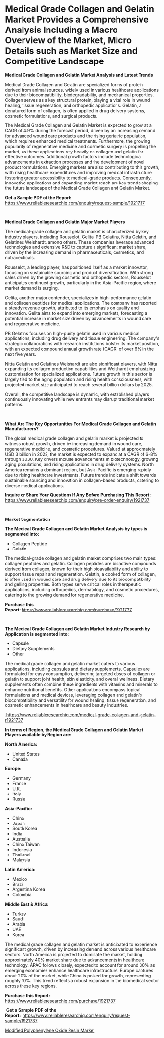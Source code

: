 <p><h1>Medical Grade Collagen and Gelatin Market Provides a Comprehensive Analysis Including a Macro Overview of the Market, Micro Details such as Market Size and Competitive Landscape</h1></p><p><strong>Medical Grade Collagen and Gelatin Market Analysis and Latest Trends</strong></p>
<p><p>Medical Grade Collagen and Gelatin are specialized forms of protein derived from animal sources, widely used in various healthcare applications due to their biocompatibility, biodegradability, and mechanical properties. Collagen serves as a key structural protein, playing a vital role in wound healing, tissue regeneration, and orthopedic applications. Gelatin, a denatured form of collagen, is often applied in drug delivery systems, cosmetic formulations, and surgical products.</p><p>The Medical Grade Collagen and Gelatin Market is expected to grow at a CAGR of 4.9% during the forecast period, driven by an increasing demand for advanced wound care products and the rising geriatric population, which requires enhanced medical treatments. Furthermore, the growing popularity of regenerative medicine and cosmetic surgery is propelling the market, as these applications rely heavily on collagen and gelatin for effective outcomes. Additional growth factors include technological advancements in extraction processes and the development of novel product formulations. Emerging markets are also contributing to this growth, with rising healthcare expenditures and improving medical infrastructure fostering greater accessibility to medical-grade products. Consequently, innovative applications and expanding market reach are key trends shaping the future landscape of the Medical Grade Collagen and Gelatin Market.</p></p>
<p><strong>Get a Sample PDF of the Report:&nbsp;</strong> <a href="https://www.reliableresearchiq.com/enquiry/request-sample/1921737?utm_campaign=3148&utm_medium=2&utm_source=Github&utm_content=ia&utm_term=03042025&utm_id=medical-grade-collagen-and-gelatin">https://www.reliableresearchiq.com/enquiry/request-sample/1921737</a></p>
<p>&nbsp;</p>
<p><strong>Medical Grade Collagen and Gelatin Major Market Players</strong></p>
<p><p>The medical-grade collagen and gelatin market is characterized by key industry players, including Rousselot, Gelita, PB Gelatins, Nitta Gelatin, and Gelatines Weishardt, among others. These companies leverage advanced technologies and extensive R&D to capture a significant market share, driven by the increasing demand in pharmaceuticals, cosmetics, and nutraceuticals.</p><p>Rousselot, a leading player, has positioned itself as a market innovator, focusing on sustainable sourcing and product diversification. With strong sales driven by the growing cosmetic and orthopedic sectors, Rousselot anticipates continued growth, particularly in the Asia-Pacific region, where market demand is surging.</p><p>Gelita, another major contender, specializes in high-performance gelatin and collagen peptides for medical applications. The company has reported a steady revenue growth, attributed to its emphasis on quality and innovation. Gelita aims to expand into emerging markets, forecasting a potential increase in market size driven by advancements in wound care and regenerative medicine.</p><p>PB Gelatins focuses on high-purity gelatin used in various medical applications, including drug delivery and tissue engineering. The company's strategic collaborations with research institutions bolster its market position, with an expected compound annual growth rate (CAGR) of over 6% in the next five years.</p><p>Nitta Gelatin and Gelatines Weishardt are also significant players, with Nitta expanding its collagen production capabilities and Weishardt emphasizing customization for specialized applications. Future growth in this sector is largely tied to the aging population and rising health consciousness, with projected market size anticipated to reach several billion dollars by 2025.</p><p>Overall, the competitive landscape is dynamic, with established players continuously innovating while new entrants may disrupt traditional market patterns.</p></p>
<p>&nbsp;</p>
<p><strong>What Are The Key Opportunities For Medical Grade Collagen and Gelatin Manufacturers?</strong></p>
<p><p>The global medical grade collagen and gelatin market is projected to witness robust growth, driven by increasing demand in wound care, regenerative medicine, and cosmetic procedures. Valued at approximately USD 3 billion in 2022, the market is expected to expand at a CAGR of 6-8% through 2030. Key drivers include advancements in biotechnology, growing aging populations, and rising applications in drug delivery systems. North America remains a dominant region, but Asia-Pacific is emerging rapidly due to rising healthcare investments. Future trends indicate a shift towards sustainable sourcing and innovation in collagen-based products, catering to diverse medical applications.</p></p>
<p><strong>Inquire or Share Your Questions If Any Before Purchasing This Report:</strong> <a href="https://www.reliableresearchiq.com/enquiry/pre-order-enquiry/1921737?utm_campaign=3148&utm_medium=2&utm_source=Github&utm_content=ia&utm_term=03042025&utm_id=medical-grade-collagen-and-gelatin">https://www.reliableresearchiq.com/enquiry/pre-order-enquiry/1921737</a></p>
<p>&nbsp;</p>
<p><strong>Market Segmentation</strong></p>
<p><strong>The Medical Grade Collagen and Gelatin Market Analysis by types is segmented into:</strong></p>
<p><ul><li>Collagen Peptide</li><li>Gelatin</li></ul></p>
<p><p>The medical-grade collagen and gelatin market comprises two main types: collagen peptides and gelatin. Collagen peptides are bioactive compounds derived from collagen, known for their high bioavailability and ability to support tissue repair and regeneration. Gelatin, a cooked form of collagen, is often used in wound care and drug delivery due to its biocompatibility and gelling properties. Both types serve critical roles in therapeutic applications, including orthopedics, dermatology, and cosmetic procedures, catering to the growing demand for regenerative medicine.</p></p>
<p><strong>Purchase this Report:&nbsp;</strong><a href="https://www.reliableresearchiq.com/purchase/1921737?utm_campaign=3148&utm_medium=2&utm_source=Github&utm_content=ia&utm_term=03042025&utm_id=medical-grade-collagen-and-gelatin">https://www.reliableresearchiq.com/purchase/1921737</a></p>
<p>&nbsp;</p>
<p><strong>The Medical Grade Collagen and Gelatin Market Industry Research by Application is segmented into:</strong></p>
<p><ul><li>Capsule</li><li>Dietary Supplements</li><li>Other</li></ul></p>
<p><p>The medical grade collagen and gelatin market caters to various applications, including capsules and dietary supplements. Capsules are formulated for easy consumption, delivering targeted doses of collagen or gelatin to support joint health, skin elasticity, and overall wellness. Dietary supplements often combine these ingredients with vitamins and minerals to enhance nutritional benefits. Other applications encompass topical formulations and medical devices, leveraging collagen and gelatin's biocompatibility and versatility for wound healing, tissue regeneration, and cosmetic enhancements in healthcare and beauty industries.</p></p>
<p><a href="https://www.reliableresearchiq.com/medical-grade-collagen-and-gelatin-r1921737?utm_campaign=3148&utm_medium=2&utm_source=Github&utm_content=ia&utm_term=03042025&utm_id=medical-grade-collagen-and-gelatin">&nbsp;https://www.reliableresearchiq.com/medical-grade-collagen-and-gelatin-r1921737</a></p>
<p><strong>In terms of Region, the Medical Grade Collagen and Gelatin Market Players available by Region are:</strong></p>
<p>
    <p> <strong> North America: </strong>
        <ul>
            <li>United States</li>
            <li>Canada</li>
        </ul>
        </p> 
    <p> <strong> Europe: </strong>
        <ul>
            <li>Germany</li>
            <li>France</li>
            <li>U.K.</li>
            <li>Italy</li>
            <li>Russia</li>
        </ul>
        </p> 
    <p> <strong> Asia-Pacific: </strong>
        <ul>
            <li>China</li>
            <li>Japan</li>
            <li>South Korea</li>
            <li>India</li>
            <li>Australia</li>
            <li>China Taiwan</li>
            <li>Indonesia</li>
            <li>Thailand</li>
            <li>Malaysia</li>
        </ul>
        </p> 
    <p> <strong> Latin America: </strong>
        <ul>
            <li>Mexico</li>
            <li>Brazil</li>
            <li>Argentina Korea</li>
            <li>Colombia</li>
        </ul>
        </p> 
    <p> <strong> Middle East & Africa: </strong>
        <ul>
            <li>Turkey</li>
            <li>Saudi</li>
            <li>Arabia</li>
            <li>UAE</li>
            <li>Korea</li>
        </ul>
    </p>
    </p>
<p><p>The medical grade collagen and gelatin market is anticipated to experience significant growth, driven by increasing demand across various healthcare sectors. North America is projected to dominate the market, holding approximately 40% market share due to advancements in healthcare technology. APAC follows closely, expected to account for around 30% as emerging economies enhance healthcare infrastructure. Europe captures about 20% of the market, while China is poised for growth, representing roughly 10%. This trend reflects a robust expansion in the biomedical sector across these key regions.</p></p>
<p><strong>Purchase this Report: </strong><a href="https://www.reliableresearchiq.com/purchase/1921737?utm_campaign=3148&utm_medium=2&utm_source=Github&utm_content=ia&utm_term=03042025&utm_id=medical-grade-collagen-and-gelatin">https://www.reliableresearchiq.com/purchase/1921737</a></p>
<p>&nbsp;<strong>Get a Sample PDF of the Report:&nbsp;&nbsp;</strong><a href="https://www.reliableresearchiq.com/enquiry/request-sample/1921737?utm_campaign=3148&utm_medium=2&utm_source=Github&utm_content=ia&utm_term=03042025&utm_id=medical-grade-collagen-and-gelatin">https://www.reliableresearchiq.com/enquiry/request-sample/1921737</a></p>
<p><strong></strong></p>
<p><p><a href="https://github.com/jaquelynhasenaue8/Market-Research-Report-List-1/blob/main/modified-polyphenylene-oxide-resin-market.md?utm_campaign=3148&utm_medium=2&utm_source=Github&utm_content=ia&utm_term=03042025&utm_id=medical-grade-collagen-and-gelatin">Modified Polyphenylene Oxide Resin Market</a></p></p>